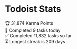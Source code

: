 
# Todoist Stats

<!-- TODO-IST:START -->
🏆  31,874 Karma Points           
🌸  Completed 9 tasks today           
✅  Completed 11,832 tasks so far           
⏳  Longest streak is 209 days
<!-- TODO-IST:END -->
